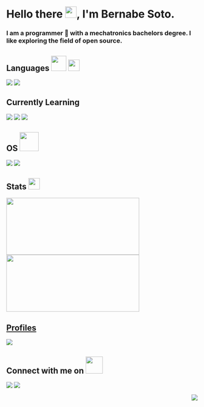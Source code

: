 
# Hello there <img src="https://raw.githubusercontent.com/MartinHeinz/MartinHeinz/master/wave.gif" width="30px">, I'm Bernabe Soto.
### I am a programmer 🌱 with a mechatronics bachelors degree. I like exploring the field of open source.

## Languages <img src="https://cliply.co/wp-content/uploads/2021/07/392107260_SUNGLASSES_EMOJI_400px.gif" width="40px"> <img src="https://thumbs.gfycat.com/PerfumedColossalGadwall-size_restricted.gif" width="30px">
<img src="https://img.shields.io/badge/Java-ED8B00?style=for-the-badge&logo=java&logoColor=white"> <img src="https://img.shields.io/badge/python-3670A0?style=for-the-badge&logo=python&logoColor=ffdd54">

## Currently Learning 
<img src = "https://img.shields.io/badge/Google_Cloud-4285F4?style=for-the-badge&logo=google-cloud&logoColor=white"> <img src = "https://img.shields.io/badge/kotlin-%237F52FF.svg?style=for-the-badge&logo=kotlin&logoColor=white"> <img src = "https://img.shields.io/badge/angular-%23DD0031.svg?style=for-the-badge&logo=angular&logoColor=white">

## OS <img src="https://www.animatedimages.org/data/media/56/animated-computer-image-0178.gif" width="50px">
<img src="https://img.shields.io/badge/Windows-0078D6?style=for-the-badge&logo=windows&logoColor=white" />  <img src="https://img.shields.io/badge/Ubuntu-E95420?style=for-the-badge&logo=ubuntu&logoColor=white" />

## Stats <img src="https://media.giphy.com/media/VEzBzSyEOKtXGuPIQw/giphy.gif" width="30px">
  
<a href="https://github.com/bernabesc">
  <img height="150em" width="350" src="https://github-readme-stats.vercel.app/api?username=bernabesc&theme=dracula&show_icons=true&&hide_border=true&count_private=true"/> <img height="150em" width="350" src="https://github-readme-stats.vercel.app/api/top-langs/?username=bernabesc&layout=compact&langs_count=8&hide_border=true&theme=dracula"/>

## Profiles
  
[<img src="https://img.shields.io/badge/linkedin-%230077B5.svg?&style=for-the-badge&logo=linkedin&logoColor=white">](https://www.linkedin.com/in/bernabesoto/)

## Connect with me on <img src="https://acegif.com/wp-content/gifs/handshake-46.gif" width="45px">  
[<img src="https://img.shields.io/badge/Gmail-D14836?style=for-the-badge&logo=gmail&logoColor=white">](https://mail.google.com/mail/?view=cm&fs=1&to=bernabesc@gmail.com)
 [<img src="https://img.shields.io/badge/Discord-7289DA?style=for-the-badge&logo=discord&logoColor=white">](https://discordapp.com/users/LimitlessBerna#6797)

<img src="https://img.shields.io/github/watchers/bernabesc/bernabesc.svg" align="right">
